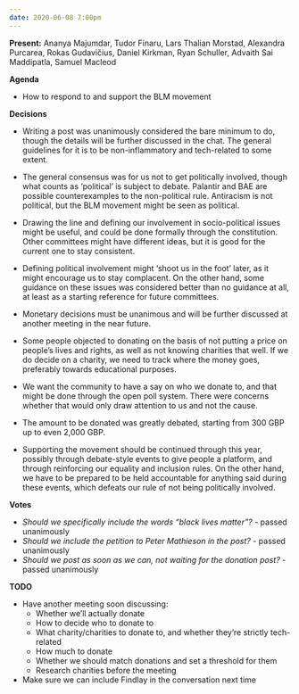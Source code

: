 ```yaml
---
date: 2020-06-08 7:00pm
---
```

 
**Present:**
Ananya Majumdar, Tudor Finaru, Lars Thalian Morstad, Alexandra Purcarea, Rokas Gudavičius, Daniel Kirkman, Ryan Schuller, Advaith Sai Maddipatla, Samuel Macleod

**Agenda**
* How to respond to and support the BLM movement

**Decisions**
* Writing a post was unanimously considered the bare minimum to do, though the details will be further discussed in the chat. The general guidelines for it is to be non-inflammatory and tech-related to some extent.
* The general consensus was for us not to get politically involved, though what counts as ‘political’ is subject to debate. Palantir and BAE are possible counterexamples to the non-political rule. Antiracism is not political, but the BLM movement might be seen as political.
* Drawing the line and defining our involvement in socio-political issues might be useful, and could be done formally through the constitution. Other committees might have different ideas, but it is good for the current one to stay consistent.
* Defining political involvement might ‘shoot us in the foot’ later, as it might encourage us to stay complacent. On the other hand, some guidance on these issues was considered better than no guidance at all, at least as a starting reference for future committees.
 
* Monetary decisions must be unanimous and will be further discussed at another meeting in the near future.
* Some people objected to donating on the basis of not putting a price on people’s lives and rights, as well as not knowing charities that well. If we do decide on a charity, we need to track where the money goes, preferably towards educational purposes.
* We want the community to have a say on who we donate to, and that might be done through the open poll system. There were concerns whether that would only draw attention to us and not the cause.
* The amount to be donated was greatly debated, starting from 300 GBP up to even 2,000 GBP.
 
* Supporting the movement should be continued through this year, possibly through debate-style events to give people a platform, and through reinforcing our equality and inclusion rules. On the other hand, we have to be prepared to be held accountable for anything said during these events, which defeats our rule of not being politically involved.

**Votes**
* *Should we specifically include the words “black lives matter”?* - passed unanimously
* *Should we include the petition to Peter Mathieson in the post?* - passed unanimously
* *Should we post as soon as we can, not waiting for the donation post?* - passed unanimously

**TODO**
* Have another meeting soon discussing:
  * Whether we’ll actually donate
  * How to decide who to donate to
  * What charity/charities to donate to, and whether they’re strictly tech-related
  * How much to donate
  * Whether we should match donations and set a threshold for them
  * Research charities before the meeting
* Make sure we can include Findlay in the conversation next time
